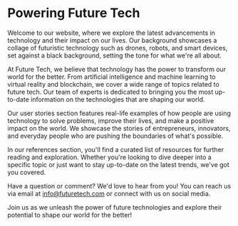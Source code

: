 <!--font:Montserrat-->

# Powering Future Tech

Welcome to our website, where we explore the latest advancements in technology and their impact on our lives. Our background showcases a collage of futuristic technology such as drones, robots, and smart devices, set against a black background, setting the tone for what we're all about.

At Future Tech, we believe that technology has the power to transform our world for the better. From artificial intelligence and machine learning to virtual reality and blockchain, we cover a wide range of topics related to future tech. Our team of experts is dedicated to bringing you the most up-to-date information on the technologies that are shaping our world.

Our user stories section features real-life examples of how people are using technology to solve problems, improve their lives, and make a positive impact on the world. We showcase the stories of entrepreneurs, innovators, and everyday people who are pushing the boundaries of what's possible.

In our references section, you'll find a curated list of resources for further reading and exploration. Whether you're looking to dive deeper into a specific topic or just want to stay up-to-date on the latest trends, we've got you covered.

Have a question or comment? We'd love to hear from you! You can reach us via email at info@futuretech.com or connect with us on social media.

Join us as we unleash the power of future technologies and explore their potential to shape our world for the better!

<!--

Write me content for website with wallpaper which alt text is:

"A wallpaper featuring a collage of futuristic technology such as drones, robots, and smart devices, set against a black background."

The name/title of the page should not be 1:1 copy of the alt text but rather a real content of the website which is using this wallpaper.

- Use markdown format 
- Start with heading
- Heading should be short and concise
- The content should look like a real website 
- The website should not be about the wallpaper, wallpaper is just a related background
- Heading should be contain work "wallpaper" or "background"
- Include real sections like references, contact, user stories, etc. use things relevant to the page purpose.
- Feel free to use structure like headings, bullets, numbering, blockquotes, paragraphs, horizontal lines, etc.
- You can use formatting like bold or _italic_
- You can include UTF-8 emojis
- Links should be only #hash anchors (and you can refer to the document itself)
- Do not include images


---


# Future Tech: Embrace the Power of Innovation

Welcome to Future Tech, where we explore the latest advancements in technology and their impact on our lives. Our wallpaper featuring a collage of futuristic technology such as drones, robots, and smart devices, set against a black background, sets the tone for what we're all about.

## Our Mission

At Future Tech, our mission is to help you stay ahead of the curve by providing you with the latest news, insights, and analysis on emerging technologies. We believe that technology has the power to transform our world for the better, and we're here to help you navigate this exciting and rapidly evolving landscape.

## What We Cover

From artificial intelligence and machine learning to virtual reality and blockchain, we cover a wide range of topics related to future tech. Our team of experts is dedicated to bringing you the most up-to-date information on the technologies that are shaping our world.

## User Stories

Our user stories section features real-life examples of how people are using technology to solve problems, improve their lives, and make a positive impact on the world. From entrepreneurs and innovators to everyday people, we showcase the stories of those who are pushing the boundaries of what's possible.

> "I never thought I could start my own business until I discovered the power of e-commerce. Thanks to Future Tech, I was able to learn about the latest tools and strategies for building an online store and reaching customers around the world." - Jane Doe, entrepreneur

## References

Our references section provides a curated list of resources for further reading and exploration. Whether you're looking to dive deeper into a specific topic or just want to stay up-to-date on the latest trends, we've got you covered.

## Contact Us

Have a question or comment? We'd love to hear from you! You can reach us via email at info@futuretech.com or connect with us on social media.

Stay tuned for more exciting updates and insights on the future of technology!


---


Heading is too long, rewrite whole content.


---


# Discover the Power of Future Tech

Welcome to our website, where we explore the latest advancements in technology and their impact on our lives. Our background features a collage of futuristic technology such as drones, robots, and smart devices, set against a black background, setting the tone for what we're all about.

At Future Tech, our mission is to help you stay ahead of the curve by providing you with the latest news, insights, and analysis on emerging technologies. We believe that technology has the power to transform our world for the better, and we're here to help you navigate this exciting and rapidly evolving landscape.

From artificial intelligence and machine learning to virtual reality and blockchain, we cover a wide range of topics related to future tech. Our team of experts is dedicated to bringing you the most up-to-date information on the technologies that are shaping our world.

Our user stories section features real-life examples of how people are using technology to solve problems, improve their lives, and make a positive impact on the world. From entrepreneurs and innovators to everyday people, we showcase the stories of those who are pushing the boundaries of what's possible.

In our references section, you'll find a curated list of resources for further reading and exploration. Whether you're looking to dive deeper into a specific topic or just want to stay up-to-date on the latest trends, we've got you covered.

Have a question or comment? We'd love to hear from you! You can reach us via email at info@futuretech.com or connect with us on social media.

Stay tuned for more exciting updates and insights on the power of future tech!


---


Heading is too long, rewrite whole content.


---


# Explore the World of Future Tech

Welcome to our website, where we explore the latest advancements in technology and their impact on our lives. Our background showcases a collage of futuristic technology such as drones, robots, and smart devices, set against a black background, setting the tone for what we're all about.

At Future Tech, our goal is to keep you informed about emerging technologies and their potential to transform our world for the better. From artificial intelligence and machine learning to virtual reality and blockchain, we cover a wide range of topics related to future tech. Our team of experts is dedicated to bringing you the most up-to-date information on the technologies that are shaping our world.

Our user stories section features real-life examples of how people are using technology to solve problems, improve their lives, and make a positive impact on the world. We showcase the stories of entrepreneurs, innovators, and everyday people who are pushing the boundaries of what's possible.

In our references section, you'll find a curated list of resources for further reading and exploration. Whether you're looking to dive deeper into a specific topic or just want to stay up-to-date on the latest trends, we've got you covered.

Have a question or comment? We'd love to hear from you! You can reach us via email at info@futuretech.com or connect with us on social media.

Join us as we explore the exciting world of future tech and its potential to shape our future for the better!


---


Heading is too long, rewrite whole content.


---


# Unleashing the Power of Future Technologies

Welcome to our website, where we explore the latest advancements in technology and their impact on our lives. Our background showcases a collage of futuristic technology such as drones, robots, and smart devices, set against a black background, setting the tone for what we're all about.

At Future Tech, we believe that technology has the power to transform our world for the better. From artificial intelligence and machine learning to virtual reality and blockchain, we cover a wide range of topics related to future tech. Our team of experts is dedicated to bringing you the most up-to-date information on the technologies that are shaping our world.

Our user stories section features real-life examples of how people are using technology to solve problems, improve their lives, and make a positive impact on the world. We showcase the stories of entrepreneurs, innovators, and everyday people who are pushing the boundaries of what's possible.

In our references section, you'll find a curated list of resources for further reading and exploration. Whether you're looking to dive deeper into a specific topic or just want to stay up-to-date on the latest trends, we've got you covered.

Have a question or comment? We'd love to hear from you! You can reach us via email at info@futuretech.com or connect with us on social media.

Join us as we unleash the power of future technologies and explore their potential to shape our world for the better!


---


Write me a Google font which is best fitting for the website.

Pick from the list:
- IBM Plex Sans
- Open Sans
- Poppins
- Roboto
- Great Vibes
- Raleway
- Lato
- Futura
- Alegreya
- Montserrat
- Dancing Script
- Exo 2
- Orbitron
- Lobster
- Barlow Condensed
- Inter
- Playfair Display


Write just the font name nothing else.


---


Montserrat

-->
